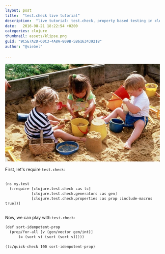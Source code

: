 ```yaml
---
layout: post
title:  "test.check live tutorial"
description:  "live tutorial: test.check, property based testing in clojure and clojurescript"
date:   2016-08-21 18:22:54 +0200
categories: clojure
thumbnail: assets/klipse.png
guid: "9C5E7A2D-60C3-4A8A-809B-5B6163439218"
author: "@viebel"

---
```

![Sandbox](/assets/playground.jpg)


First, let's require `test.check`:

<pre>
<code class="language-klipse" data-external-libs="https://raw.githubusercontent.com/viebel/test.check/master/src/main/clojure">
(ns my.test
  (:require [clojure.test.check :as tc]
            [clojure.test.check.generators :as gen]
            [clojure.test.check.properties :as prop :include-macros true]))
</code>
</pre>

Now, we can play with `test.check`:


~~~klipse
(def sort-idempotent-prop
  (prop/for-all [v (gen/vector gen/int)]
      (= (sort v) (sort (sort v)))))

(tc/quick-check 100 sort-idempotent-prop)
~~~


